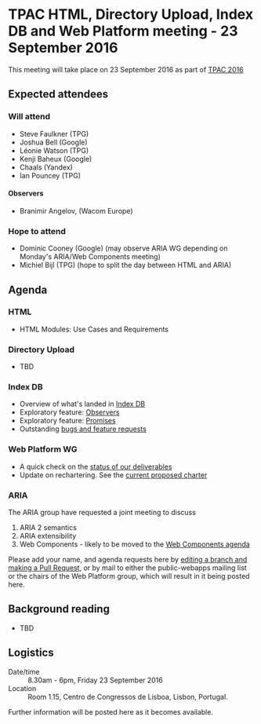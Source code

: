 # TPAC HTML, Directory Upload, Index DB and Web Platform meeting - 23 September 2016

This meeting will take place on 23 September 2016 as part of [TPAC 2016](https://www.w3.org/2016/09/TPAC/)

## Expected attendees

### Will attend

* Steve Faulkner (TPG)
* Joshua Bell (Google)
* Léonie Watson (TPG)
* Kenji Baheux (Google)
* Chaals (Yandex)
* Ian Pouncey (TPG)

#### Observers
* Branimir Angelov,  (Wacom Europe)

### Hope to attend

* Dominic Cooney (Google) (may observe ARIA WG depending on Monday's ARIA/Web Components meeting)
* Michiel Bijl (TPG) (hope to split the day between HTML and ARIA)

## Agenda
### HTML

* HTML Modules: Use Cases and Requirements

### Directory Upload

* TBD

### Index DB

* Overview of what's landed in [Index DB](https://w3c.github.io/IndexedDB/#revision-history)
* Exploratory feature: [Observers](https://github.com/wicg/indexed-db-observers)
* Exploratory feature: [Promises](https://github.com/inexorabletash/indexeddb-promises)
* Outstanding [bugs and feature requests](https://github.com/w3c/IndexedDB/issues)

### Web Platform WG

* A quick check on the [status of our deliverables](https://www.w3.org/WebPlatform/WG/PubStatus)
* Update on rechartering. See the [current proposed charter](http://w3c.github.io/charter-html/group-charter.html)

### ARIA

The ARIA group have requested a joint meeting to discuss
1. ARIA 2 semantics
2. ARIA extensibility
3. Web Components - likely to be moved to the [Web Components agenda](https://github.com/w3c/WebPlatformWG/blob/gh-pages/meetings/16-09-19TPAC-1.md)


Please add your name, and agenda requests here by [editing a branch and making a Pull Request](https://github.com/w3c/WebPlatformWG/blob/gh-pages/meetings/10-11mayHTML.md), or by mail to either the public-webapps mailing list or the chairs of the Web Platform group, which will result in it being posted here.

## Background reading

* TBD

## Logistics

<dl>
  <dt>Date/time</dt>
  <dd>8.30am - 6pm, Friday 23 September 2016</dd>
  <dt>Location</dt>
  <dd>Room 1.15, Centro de Congressos de Lisboa, Lisbon, Portugal.</dd>
</dl>

Further information will be posted here as it becomes available.
